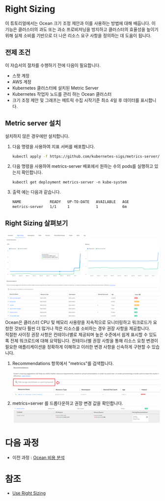 # Right Sizing
이 튜토리얼에서는 Ocean 크기 조정 제안과 이를 사용하는 방법에 대해 배웁니다. 
이 기능은 클러스터의 과도 또는 과소 프로비저닝을 방지하고 클러스터의 효율성을 높이기 위해 실제 소비를 기반으로 더 나은 리소스 요구 사항을 정의하는 데 도움이 됩니다.

## 전제 조건
이 자습서의 절차를 수행하기 전에 다음이 필요합니다.

- 스팟 계정
- AWS 계정
- Kubernetes 클러스터에 설치된 Metric Server
- Kubernetes 작업자 노드를 관리 하는 Ocean 클러스터
- 크기 조정 제안 및 그래프는 메트릭 수집 시작기준 최소 4일 후 데이터를 표시합니다.

## Metric server 설치
설치하지 않은 경우에만 설치합니다.</br>
1. 다음 명령을 사용하여 지표 서버를 배포합니다.
    ```bash
    kubectl apply -f https://github.com/kubernetes-sigs/metrics-server/releases/latest/download/components.yaml
    ```
2. 다음 명령을 사용하여 metrics-server 배포에서 원하는 수의 pods를 실행하고 있는지 확인합니다.
    ```
    kubectl get deployment metrics-server -n kube-system
    ```
3. 출력 예는 다음과 같습니다.
    ```
    NAME             READY   UP-TO-DATE   AVAILABLE   AGE
    metrics-server   1/1     1            1           6m
    ```
## Right Sizing 살펴보기
![ViewRightSizing](./Images/ViewRightSizing.png)</br>
Ocean은 클러스터 CPU 및 메모리 사용량을 지속적으로 모니터링하고 워크로드가 요청한 것보다 훨씬 더 많거나 적은 리소스를 소비하는 경우 권장 사항을 제공합니다.</br>
적절한 사이징 권장 사항은 컨테이너별로 제공되며 높은 수준에서 쉽게 표시할 수 있도록 전체 워크로드에 대해 요약됩니다. 컨테이너별 권장 사항을 통해 리소스 요청 변경이 필요한 애플리케이션을 정확하게 이해하고 이러한 변경 사항을 신속하게 구현할 수 있습니다.

1. Recommendations 항목에서 "metrics"를 검색합니다.</br>
![SearchRecommendApp](./Images/SearchRecommendApp.png)

2. metrics=server 를 드롭다운하고 권장 변경 값을 확인합니다.</br>
![RightSizing](./Images/RightSizing.png)

# 다음 과정
- 이전 과정 : [Ocean 비용 분석](./3-6_CostAnalysis.md)

# 참조
- [Use Right Sizing](https://docs.spot.io/ocean/tutorials/use-right-sizing)